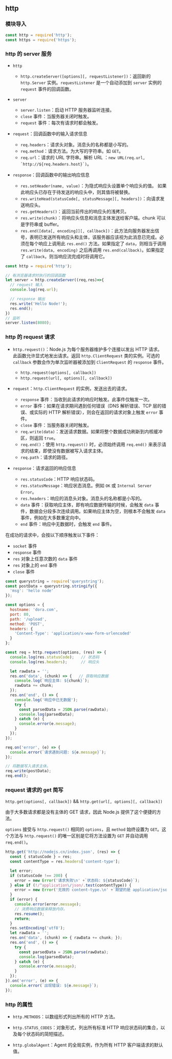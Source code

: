 ## http

### 模块导入

```js
const http = require('http');
const https = require('https');
```

### http 的 server 服务

- `http`
  - `http.createServer([options][, requestListener])`：返回新的 `http.Server` 实例。`requestListener` 是一个自动添加到 `server` 实例的 `request` 事件的回调函数。

- `server`
  - `server.listen`：启动 HTTP 服务器监听连接。
  - `close` 事件：当服务器关闭时触发。
  - `request` 事件：每次有请求时都会触发。

- `request`：回调函数中的输入请求信息
  - `req.headers`：请求头对象。消息头的名称都是小写的。
  - `req.method`：请求方法。为大写的字符串。如 `GET`。
  - `req.url`：请求的 URL 字符串。解析 URL ：``new URL(req.url, `http://${req.headers.host}`)``。

- `response`：回调函数中的输出响应信息
  - `res.setHeader(name, value)`：为隐式响应头设置单个响应头的值。 如果此响应头已存在于待发送的响应头中，则其值将被替换。 
  - `res.writeHead(statusCode[, statusMessage][, headers])`：向请求发送响应头。
  - `res.getHeaders()`：返回当前传出的响应头的浅拷贝。 
  - `res.write(chunk)`：将响应头信息和消息主体发送给客户端。chunk 可以是字符串或 buffer。
  - `res.end([data[, encoding]][, callback])`：此方法向服务器发出信号，表明已发送所有响应头和主体，该服务器应该视为此消息已完成。必须在每个响应上调用此 `res.end()` 方法。如果指定了 `data`，则相当于调用 `res.write(data, encoding)` 之后再调用 `res.end(callback)`。如果指定了 `callback`，则当响应流完成时将调用它。

```js
const http = require('http');

// 有浏览器请求时执行的回调函数
let server = http.createServer((req,res)=>{
  // request 输入
  console.log(req.url);

  // response 输出
  res.write('Hello Node!');
  res.end();
})
// 监听
server.listen(8080);
```

### http 的 request 请求

- `http.request()`：Node.js 为每个服务器维护多个连接以发出 HTTP 请求。 此函数允许显式地发出请求。返回 `http.ClientRequest` 类的实例。可选的 `callback` 参数会作为单次监听器被添加到 `ClientRequest` 的 `response` 事件。

  - `http.request(options[, callback])`
  - `http.request(url[, options][, callback])`

- `request`：`http.ClientRequest` 的实例，发送出去的请求。
  - `response` 事件：当收到此请求的响应时触发。此事件仅触发一次。
  - `error` 事件：如果在请求期间遇到任何错误（DNS 解析错误、TCP 层的错误、或实际的 HTTP 解析错误），则会在返回的请求对象上触发 `error` 事件。
  - `close` 事件：当服务器关闭时触发。
  - `req.write(data)`：发送请求数据。如果将整个数据成功刷新到内核缓冲区，则返回 `true`。
  - `req.end()`：使用 `http.request()` 时，必须始终调用 `req.end()` 来表示请求的结束，即使没有数据被写入请求主体。
  - `req.path`：请求的路径。

- `response`：请求返回的响应信息
  - `res.statusCode`：HTTP 响应状态码。
  - `res.statusMessage`：响应状态消息。例如 `OK` 或 `Internal Server Error`。
  - `res.headers`：响应的消息头对象。消息头的名称都是小写的。
  - `data` 事件：获取响应主体，即有响应数据传输的时候，会触发 `data` 事件，数据会分段多次连续调用。如果响应主体为空，则根本不会触发 `data` 事件，例如在大多数重定向中。
  - `end` 事件：响应中无数据时，会触发 `end` 事件。

在成功的请求中，会按以下顺序触发以下事件：

- `socket` 事件
- `response` 事件
- `res` 对象上任意次数的 `data` 事件
- `res` 对象上的 `end` 事件
- `close` 事件

```js
const querystring = require('querystring');
const postData = querystring.stringify({
  'msg': 'hello node'
});

const options = {
  hostname: 'dora.com',
  port: 80,
  path: '/upload',
  method: 'POST',
  headers: {
    'Content-Type': 'application/x-www-form-urlencoded'
  }
};

const req = http.request(options, (res) => {
  console.log(res.statusCode);   // 状态码
  console.log(res.headers);      // 响应头

  let rawData = '';
  res.on('data', (chunk) => {   // 获取响应数据
    console.log(`响应主体: ${chunk}`);
    rawData += chunk;
  });
  res.on('end', () => {
    console.log('响应中已无数据');
    try {
      const parsedData = JSON.parse(rawData);
      console.log(parsedData);
    } catch (e) {
      console.error(e.message);
    }
  });
});

req.on('error', (e) => {
  console.error(`请求遇到问题: ${e.message}`);
});

// 将数据写入请求主体。
req.write(postData);
req.end();
```

### request 请求的 get 简写

`http.get(options[, callback])` && `http.get(url[, options][, callback])`

由于大多数请求都是没有主体的 GET 请求，因此 Node.js 提供了这个便捷的方法。

`options` 接受与 `http.request()` 相同的 `options`，且 `method` 始终设置为 `GET`。这个方法与 `http.request()` 的唯一区别是它将方法设置为 `GET` 并自动调用 `req.end()`。

```js
http.get('http://nodejs.cn/index.json', (res) => {
  const { statusCode } = res;
  const contentType = res.headers['content-type'];

  let error;
  if (statusCode !== 200) {
    error = new Error('请求失败\n' +`状态码: ${statusCode}`);
  } else if (!/^application\/json/.test(contentType)) {
    error = new Error('无效的 content-type.\n' +`期望的是 application/json 但接收到的是 ${contentType}`);
  }
  if (error) {
    console.error(error.message);
    // 消费响应数据来释放内存。
    res.resume();
    return;
  }
  res.setEncoding('utf8');
  let rawData = '';
  res.on('data', (chunk) => { rawData += chunk; });
  res.on('end', () => {
    try {
      const parsedData = JSON.parse(rawData);
      console.log(parsedData);
    } catch (e) {
      console.error(e.message);
    }
  });
}).on('error', (e) => {
  console.error(`出现错误: ${e.message}`);
});
```

### http 的属性

- `http.METHODS`：以数组形式列出所有的 HTTP 方法。

- `http.STATUS_CODES`：对象形式，列出所有标准 HTTP 响应状态码的集合，以及每个状态码的简短描述。

- `http.globalAgent`：Agent 的全局实例，作为所有 HTTP 客户端请求的默认值。
